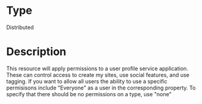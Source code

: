 # Type

Distributed

# Description

This resource will apply permissions to a user profile service application.
These can control access to create my sites, use social features, and use
tagging. If you want to allow all users the ability to use a specific
permisisons include "Everyone" as a user in the corresponding property. To
specify that there should be no permissions on a type, use "none"
